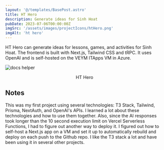 ```yaml
---
layout: '@/templates/BasePost.astro'
title: HT Hero
description: Generate ideas for Sinh Hoat
pubDate: 2023-07-06T00:00:00Z
imgSrc: '/assets/images/projectIcons/htHero.png'
imgAlt: 'ht hero'
---
```



HT Hero can generate ideas for lessons, games, and activities for Sinh Hoat. The frontend is built with Next.js, Tailwind CSS and tRPC.  It uses OpenAI and is self-hosted on the VEYM ITApps VM in Azure.


![docs helper](/assets/images/posts/screenshot-hthero.png 'HT Hero')
<figcaption align="center">HT Hero</figcaption>

## Notes

This was my first project using several technologies: T3 Stack, Tailwind, Prisma, NextAuth, and OpenAI's APIs. I learned a lot about these technologies and how to use them together. Also, since the AI responses took longer than the 10 second execution limit on Vercel Serverless Functions, I had to figure out another way to deploy it. I figured out how to self-host a Next.js app on a VM and set it up to automatically rebuild and deploy on each push to the Github repo. I like the T3 stack a lot and have been using it in several other projects.